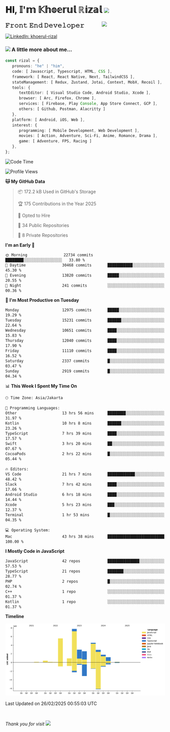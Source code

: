 <h1> 𝐇𝐢, 𝕀'𝕞 𝕂𝕙𝕠𝕖𝕣𝕦𝕝 ℝ𝕚𝕫𝕒𝕝 <img src="https://media.giphy.com/media/mGcNjsfWAjY5AEZNw6/giphy.gif" width="50"></h1>
<img align='right' src="https://media.giphy.com/media/v1.Y2lkPTc5MGI3NjExOWI2ajR2NGJubzBsZHFuaHMwajRrcDNsNXJwOG8yb3F0NjhkNXF4OSZlcD12MV9pbnRlcm5hbF9naWZfYnlfaWQmY3Q9cw/fkZukR450RQ1qnGaq9/giphy.gif" width="200">
<strong style="font-size:20px;">𝙵𝚛𝚘𝚗𝚝 𝙴𝚗𝚍 𝙳𝚎𝚟𝚎𝚕𝚘𝚙𝚎𝚛</strong>
</p></em>

[![LinkedIn: khoerul-rizal](https://img.shields.io/badge/khoerul--rizal-blue?style=flat-square&logo=Linkedin&logoColor=white&link=https://www.linkedin.com/in/khoerul-rizal/)](https://www.linkedin.com/in/khoerul-rizal/)

### <img src="https://media.giphy.com/media/VgCDAzcKvsR6OM0uWg/giphy.gif" width="50"> A little more about me...

```typescript
const rizal = {
   pronouns: "he" | "him",
   code: [ Javascript, Typescript, HTML, CSS ],
   framework: [ React, React Native, Next, TailwindCSS ],
   stateManagement: [ Redux, Zustand, Jotai, Context, MobX, Recoil ],
   tools: {
      textEditor: [ Visual Studio Code, Android Studio, Xcode ],
      browser: [ Arc, Firefox, Chrome ],
      services: [ Firebase, Play Console, App Store Connect, GCP ],
      others: [ Github, Postman, Alacritty ]
   },
   platform: [ Android, iOS, Web ],
   interest: {
      programming: [ Mobile Development, Web Development ],
      movies: [ Action, Adventure, Sci-Fi, Anime, Romance, Drama ],
      game: [ Adventure, FPS, Racing ]
   },
};
```

<!--START_SECTION:waka-->
![Code Time](http://img.shields.io/badge/Code%20Time-2%2C272%20hrs%2035%20mins-blue)

![Profile Views](http://img.shields.io/badge/Profile%20Views-0-blue)

**🐱 My GitHub Data** 

> 📦 172.2 kB Used in GitHub's Storage 
 > 
> 🏆 175 Contributions in the Year 2025
 > 
> 💼 Opted to Hire
 > 
> 📜 34 Public Repositories 
 > 
> 🔑 8 Private Repositories 
 > 
**I'm an Early 🐤** 

```text
🌞 Morning                22734 commits       ████████░░░░░░░░░░░░░░░░░   33.80 % 
🌆 Daytime                30468 commits       ███████████░░░░░░░░░░░░░░   45.30 % 
🌃 Evening                13820 commits       █████░░░░░░░░░░░░░░░░░░░░   20.55 % 
🌙 Night                  241 commits         ░░░░░░░░░░░░░░░░░░░░░░░░░   00.36 % 
```
📅 **I'm Most Productive on Tuesday** 

```text
Monday                   12975 commits       █████░░░░░░░░░░░░░░░░░░░░   19.29 % 
Tuesday                  15231 commits       ██████░░░░░░░░░░░░░░░░░░░   22.64 % 
Wednesday                10651 commits       ████░░░░░░░░░░░░░░░░░░░░░   15.83 % 
Thursday                 12040 commits       ████░░░░░░░░░░░░░░░░░░░░░   17.90 % 
Friday                   11110 commits       ████░░░░░░░░░░░░░░░░░░░░░   16.52 % 
Saturday                 2337 commits        █░░░░░░░░░░░░░░░░░░░░░░░░   03.47 % 
Sunday                   2919 commits        █░░░░░░░░░░░░░░░░░░░░░░░░   04.34 % 
```


📊 **This Week I Spent My Time On** 

```text
🕑︎ Time Zone: Asia/Jakarta

💬 Programming Languages: 
Other                    13 hrs 56 mins      ████████░░░░░░░░░░░░░░░░░   31.97 % 
Kotlin                   10 hrs 8 mins       ██████░░░░░░░░░░░░░░░░░░░   23.26 % 
TypeScript               7 hrs 39 mins       ████░░░░░░░░░░░░░░░░░░░░░   17.57 % 
Swift                    3 hrs 20 mins       ██░░░░░░░░░░░░░░░░░░░░░░░   07.67 % 
CocoaPods                2 hrs 22 mins       █░░░░░░░░░░░░░░░░░░░░░░░░   05.44 % 

🔥 Editors: 
VS Code                  21 hrs 7 mins       ████████████░░░░░░░░░░░░░   48.42 % 
Slack                    7 hrs 42 mins       ████░░░░░░░░░░░░░░░░░░░░░   17.66 % 
Android Studio           6 hrs 18 mins       ████░░░░░░░░░░░░░░░░░░░░░   14.44 % 
Xcode                    5 hrs 23 mins       ███░░░░░░░░░░░░░░░░░░░░░░   12.37 % 
Terminal                 1 hr 53 mins        █░░░░░░░░░░░░░░░░░░░░░░░░   04.35 % 

💻 Operating System: 
Mac                      43 hrs 38 mins      █████████████████████████   100.00 % 
```

**I Mostly Code in JavaScript** 

```text
JavaScript               42 repos            ██████████████░░░░░░░░░░░   57.53 % 
TypeScript               21 repos            ███████░░░░░░░░░░░░░░░░░░   28.77 % 
PHP                      2 repos             █░░░░░░░░░░░░░░░░░░░░░░░░   02.74 % 
C++                      1 repo              ░░░░░░░░░░░░░░░░░░░░░░░░░   01.37 % 
Kotlin                   1 repo              ░░░░░░░░░░░░░░░░░░░░░░░░░   01.37 % 
```



**Timeline**

![Lines of Code chart](https://raw.githubusercontent.com/khoerulrizal/khoerulrizal/main/assets/bar_graph.png)


 Last Updated on 26/02/2025 00:55:03 UTC
<!--END_SECTION:waka-->
</details>
<br/>

<em>Thank you for visit</em> <img src="https://media.giphy.com/media/v1.Y2lkPTc5MGI3NjExcHdvNm1qZWtjaGw0ZjdwM3Z3NnY2dHlueTVuODBta2FiY20wM2YybSZlcD12MV9pbnRlcm5hbF9naWZfYnlfaWQmY3Q9cw/tV25tpdKqdFa9x81k2/giphy.gif" width="40">
